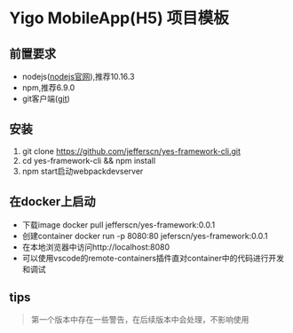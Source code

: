 # Yigo MobileApp(H5) 项目模板
## 前置要求
* nodejs([nodejs官网](https://nodejs.org)),推荐10.16.3
* npm,推荐6.9.0
* git客户端([git](https://gitforwindows.org/))
## 安装
1. git clone https://github.com/jefferscn/yes-framework-cli.git
2. cd yes-framework-cli && npm install
3. npm start启动webpackdevserver
## 在docker上启动
* 下载image
    docker pull jefferscn/yes-framework:0.0.1
* 创建container
    docker run -p 8080:80 jeferscn/yes-framework:0.0.1
* 在本地浏览器中访问http://localhost:8080
* 可以使用vscode的remote-containers插件直对container中的代码进行开发和调试
## tips
> 第一个版本中存在一些警告，在后续版本中会处理，不影响使用